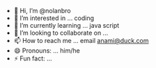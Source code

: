 - 👋 Hi, I’m @nolanbro
- 👀 I’m interested in ... coding
- 🌱 I’m currently learning ... java script
- 💞️ I’m looking to collaborate on ...
- 📫 How to reach me ... email anami@duck.com
- 😄 Pronouns: ... him/he
- ⚡ Fun fact: ...

<!---
nolanbro/nolanbro is a ✨ special ✨ repository because its `README.md` (this file) appears on your GitHub profile.
You can click the Preview link to take a look at your changes.
--->
